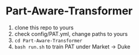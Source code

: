 # Part-Aware-Transformer
1. clone this repo to yours
2. check config/PAT.yml, change paths to yours
3. `cd Part-Aware-Transformer`
4. `bash run.sh`
to train PAT under Market $\to$ Duke
